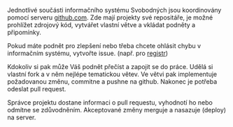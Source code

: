 Jednotlivé součásti informačního systému Svobodných jsou koordinovány pomocí serveru [github.com](https://github.com/svobodni). Zde mají projekty své repositáře, je možné prohlížet zdrojový kód, vytvářet vlastní větve a vkládat podněty a připomínky.

Pokud máte podnět pro zlepšení nebo třeba chcete ohlásit chybu v informačním systému, vytvořte issue. (např. pro [registr]( https://github.com/svobodni/party_registry/issues))

Kdokoliv si pak může Váš podnět přečíst a zapojit se do práce. Udělá si vlastní fork a v něm nejlépe tematickou větev. Ve větvi pak implementuje požadovanou změnu, commitne a pushne na github. Nakonec je potřeba odeslat pull request.

Správce projektu dostane informaci o pull requestu, vyhodnotí ho nebo odmítne se zdůvodněním. Akceptované změny merguje a nasazuje (deploy) na server.
